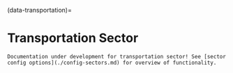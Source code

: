 (data-transportation)=
# Transportation Sector

```{note}
Documentation under development for transportation sector! See [sector config options](./config-sectors.md) for overview of functionality.
```
